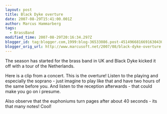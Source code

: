 ```yaml
---
layout: post
title: Black Dyke overture
date: 2007-08-29T15:41:00.001Z
author: Marcus Hammarberg
tags:
  - BrassBand
modified_time: 2007-08-29T20:16:34.297Z
blogger_id: tag:blogger.com,1999:blog-36533086.post-4514966816691630430
blogger_orig_url: http://www.marcusoft.net/2007/08/black-dyke-overture.html
---
```


The season
has started for the brass band in UK and Black Dyke kicked it off with a
tour of the Netherlands.

Here is a clip from a concert. This is the overture! Listen to the
playing and especially the soprano - just imagine to play like that and
have two hours of the same before you. And listen to the reception
afterwards - that could make you go on i presume.
<div align="left">

Also observe that the euphoniums turn pages after about 40 seconds - its
that many notes! Cool!

</div>
